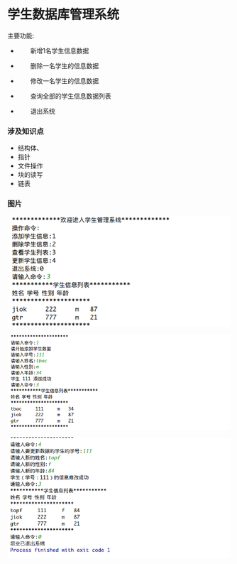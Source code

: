 # 学生数据库管理系统

主要功能:  
- &ensp;&ensp;&ensp;&ensp;新增1名学生信息数据  

- &ensp;&ensp;&ensp;&ensp;删除一名学生的信息数据  

- &ensp;&ensp;&ensp;&ensp;修改一名学生的信息数据  

- &ensp;&ensp;&ensp;&ensp;查询全部的学生信息数据列表  

- &ensp;&ensp;&ensp;&ensp;退出系统

### 涉及知识点
+ 结构体、
+ 指针
+ 文件操作
+ 块的读写
+ 链表

### 图片
![demonstrate1](./pictures/1.png)

![demonstrate2](./pictures/2.png)

![demonstrate3](./pictures/3.png)
